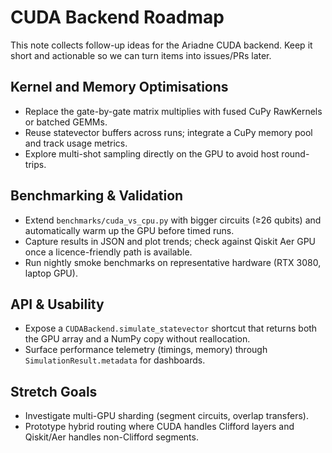 ﻿# CUDA Backend Roadmap

This note collects follow-up ideas for the Ariadne CUDA backend. Keep it short
and actionable so we can turn items into issues/PRs later.

## Kernel and Memory Optimisations
- Replace the gate-by-gate matrix multiplies with fused CuPy RawKernels or
  batched GEMMs.
- Reuse statevector buffers across runs; integrate a CuPy memory pool and track
  usage metrics.
- Explore multi-shot sampling directly on the GPU to avoid host round-trips.

## Benchmarking & Validation
- Extend `benchmarks/cuda_vs_cpu.py` with bigger circuits (≥26 qubits) and
  automatically warm up the GPU before timed runs.
- Capture results in JSON and plot trends; check against Qiskit Aer GPU once a
  licence-friendly path is available.
- Run nightly smoke benchmarks on representative hardware (RTX 3080, laptop GPU).

## API & Usability
- Expose a `CUDABackend.simulate_statevector` shortcut that returns both the
  GPU array and a NumPy copy without reallocation.
- Surface performance telemetry (timings, memory) through
  `SimulationResult.metadata` for dashboards.

## Stretch Goals
- Investigate multi-GPU sharding (segment circuits, overlap transfers).
- Prototype hybrid routing where CUDA handles Clifford layers and Qiskit/Aer
  handles non-Clifford segments.
